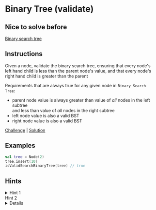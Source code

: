 # Binary Tree (validate)

## Nice to solve before

[Binary search tree](../insert/README.md)

## Instructions

Given a node, validate the binary search tree, ensuring that every node's left hand child is less than the parent node's value, and that
every node's right hand child is greater than the parent

Requirements that are always true for any given node in `Binary Search Tree`:
- parent node value is always
  greater than value of *all* nodes in the left subtree  
  and less than value of *all* nodes in the right subtree
- left node value is also a valid  BST
- right node value is also a valid BST

[Challenge](Challenge.kt) | [Solution](Solution.kt)

## Examples

```kotlin
val tree = Node(2)
tree.insert(10)
isValidSearchBinaryTree(tree) // true
```

## Hints

<details>
<summary>Hint 1</summary>
Use recursion
</details>

<summary>Hint 2</summary>
<details>
Pass `min` and `max` to `isValidSearchBinaryTree` method
</details>
